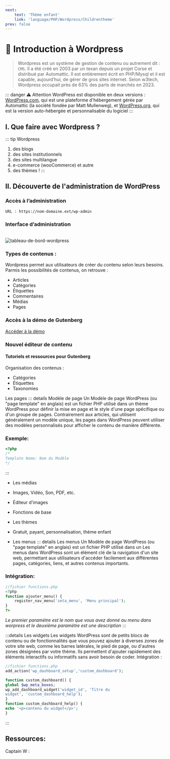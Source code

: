 ```yaml
---
next: 
    text: 'Thème enfant'
    link: 'language/PHP/Wordpress/Childrentheme'
prev: false
---
```

# 📜 Introduction à Wordpress
> Wordpress est un système de gestion de contenu ou autrement dit : `CMS`. Il a été créé en 2003 par un texan depuis un projet Corse et distribué par Automattic. Il est entièrement écrit en PHP/Mysql et il est capable, aujourd’hui, de gérer de gros sites internet. Selon w3tech, Wordpress occupait près de 63% des parts de marchés en 2023.

::: danger ⚠️ Attention
WordPress est disponible en deux versions : <a href="wordpress.com" target="_blank">WordPress.com</a>, qui est une plateforme d'hébergement gérée par Automattic (la société fondée par Matt Mullenweg), et <a href="wordpress.org" target="_blank">WordPress.org</a>, qui est la version auto-hébergée et personnalisable du logiciel
:::

## I. Que faire avec Wordpress ?
::: tip Wordpress
1. des blogs
2. des sites institutionnels
3. des sites multilangue
4. e-commerce (wooCommerce) et autre
5. des thèmes !
:::

## II. Découverte de l'administration de WordPress
### Accès à l’administration

```
URL : https://nom-domaine.ext/wp-admin
``` 

### Interface d’administration
<br>
<img src="/wordpress/tableau-de-bord-wordpress.webp" alt="tableau-de-bord-wordpress">

### Types de contenus : 
Wordpress permet aux utilisateurs de créer du contenu selon leurs besoins. Parmis les possibilités de contenus, on retrouve :
- Articles
- Catégories
- Étiquettes
- Commentaires
- Médias 
- Pages

### Accès à la démo de Gutenberg

<a href="https://fr.wordpress.org/gutenberg/" target="_blank">Accéder à la démo</a>

### Nouvel éditeur de contenu
#### Tutoriels et ressources pour Gutenberg

Organisation des contenus :
- Catégories 
- Étiquettes 
- Taxonomies

Les pages
::: details Modèle de page
Un Modèle de page WordPress (ou "page template" en anglais) est un fichier PHP utilisé dans un thème WordPress pour définir la mise en page et le style d'une page spécifique ou d'un groupe de pages. Contrairement aux articles, qui utilisent généralement un modèle unique, les pages dans WordPress peuvent utiliser des modèles personnalisés pour afficher le contenu de manière différente.
### Exemple: 
```php
<?php
/*
Template Name: Nom du Modèle
*/
```
:::
- Les médias

- Images, Vidéo, Son, PDF, etc.
- Éditeur d’images

- Fonctions de base
- Les thèmes <a href="Childrentheme"><Badge type="tip" text="Voir partie thème enfant" /></a>

- Gratuit, payant, personnalisation, thème enfant
- Les menus
::: details Les menus
Un Modèle de page WordPress (ou "page template" en anglais) est un fichier PHP utilisé dans un 
Les menus dans WordPress sont un élément clé de la navigation d'un site web, permettant aux utilisateurs d'accéder facilement aux différentes pages, catégories, liens, et autres contenus importants.
### Intégration: 
```php
//fichier functions.php
<?php
function ajouter_menu() {
    register_nav_menu('zeta_menu', 'Menu principal');
}
?>
```
*Le premier paramètre est le nom que vous avez donné au menu dans worpress et le deuxième paramètre est une description* <a href="https://capitainewp.io/formations/developper-theme-wordpress/menus-moteur-recherche/#:~:text=Déclarer%20un%20emplacement%20de%20menu,-On%20va%20maintenant&text=On%20vient%20de%20déclarer%20nos,l%27assigner%20à%20notre%20emplacement." target="_blank"><Badge type="tip" text="Voir plus d'information" /></a>
:::

:::details Les widgets
Les widgets WordPress sont de petits blocs de contenu ou de fonctionnalités que vous pouvez ajouter à diverses zones de votre site web, comme les barres latérales, le pied de page, ou d'autres zones désignées par votre thème. Ils permettent d'ajouter rapidement des éléments interactifs ou informatifs sans avoir besoin de coder.
Intégration :
```php
//fichier functions.php
add_action('wp_dashboard_setup','custom_dashboard');

function custom_dashboard() {
global $wp_meta_boxes;
wp_add_dashboard_widget('widget_id', 'Titre du
widget', 'custom_dashboard_help');
}
function custom_dashboard_help() {
echo '<p>contenu du widget</p>';
}
```
:::

## Ressources: 
Captain W : <u><a href="https://capitainewp.io" target="_blank"><Badge type="warning" text="Voir la ressource" /></a></u>